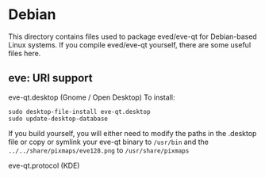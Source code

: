
Debian
====================
This directory contains files used to package eved/eve-qt
for Debian-based Linux systems. If you compile eved/eve-qt yourself, there are some useful files here.

## eve: URI support ##


eve-qt.desktop  (Gnome / Open Desktop)
To install:

	sudo desktop-file-install eve-qt.desktop
	sudo update-desktop-database

If you build yourself, you will either need to modify the paths in
the .desktop file or copy or symlink your eve-qt binary to `/usr/bin`
and the `../../share/pixmaps/eve128.png` to `/usr/share/pixmaps`

eve-qt.protocol (KDE)


